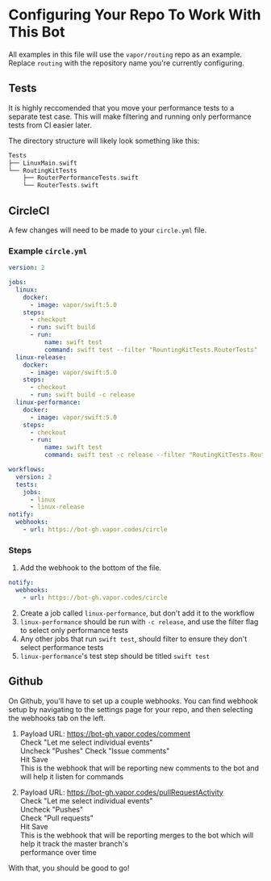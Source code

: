 # Configuring Your Repo To Work With This Bot
All examples in this file will use the `vapor/routing` repo as an example. Replace `routing` with the repository
name you're currently configuring.

## Tests
It is highly reccomended that you move your performance tests to a separate test case. This will make filtering and
running only performance tests from CI easier later.

The directory structure will likely look something like this:
```swift
Tests
├── LinuxMain.swift
└── RoutingKitTests
    ├── RouterPerformanceTests.swift
    └── RouterTests.swift
```

## CircleCI
A few changes will need to be made to your `circle.yml` file.

### Example `circle.yml`
```yaml
version: 2

jobs:
  linux:
    docker:
      - image: vapor/swift:5.0
    steps:
      - checkout
      - run: swift build
      - run:
          name: swift test
          command: swift test --filter "RountingKitTests.RouterTests"
  linux-release:
    docker:
      - image: vapor/swift:5.0
    steps:
      - checkout
      - run: swift build -c release
  linux-performance:
    docker:
      - image: vapor/swift:5.0
    steps:
      - checkout
      - run:
          name: swift test
          command: swift test -c release --filter "RoutingKitTests.RouterPerformanceTests"

workflows:
  version: 2
  tests:
    jobs:
      - linux
      - linux-release
notify:
  webhooks:
    - url: https://bot-gh.vapor.codes/circle
```

### Steps

1. Add the webhook to the bottom of the file.
```yml
notify:
  webhooks:
    - url: https://bot-gh.vapor.codes/circle
```
2. Create a job called `linux-performance`, but don't add it to the workflow
3. `linux-performance` should be run with `-c release`, and use the filter flag to select only performance tests
4. Any other jobs that run `swift test`, should filter to ensure they don't select performance tests
5. `linux-performance`'s test step should be titled `swift test`

## Github
On Github, you'll have to set up a couple webhooks. You can find webhook setup by navigating to the settings
page for your repo, and then selecting the webhooks tab on the left.

1. Payload URL: https://bot-gh.vapor.codes/comment  
Check "Let me select individual events"  
Uncheck "Pushes"
Check "Issue comments"  
Hit Save  
This is the webhook that will be reporting new comments to the bot and will help it listen for commands  

2. Payload URL: https://bot-gh.vapor.codes/pullRequestActivity  
Check "Let me select individual events"  
Uncheck "Pushes"  
Check "Pull requests"  
Hit Save  
This is the webhook that will be reporting merges to the bot which will help it track the master branch's   
performance over time  



With that, you should be good to go!
